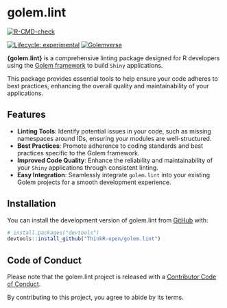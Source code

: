 
<!-- README.md is generated from README.Rmd. Please edit that file -->

# golem.lint

<!-- badges: start -->

[![R-CMD-check](https://github.com/ThinkR-open/golem.lint/actions/workflows/R-CMD-check.yaml/badge.svg)](https://github.com/ThinkR-open/golem.lint/actions/workflows/R-CMD-check.yaml)

[![Lifecycle:
experimental](https://img.shields.io/badge/lifecycle-experimental-orange.svg)](https://lifecycle.r-lib.org/articles/stages.html#experimental)
[![Golemverse](https://img.shields.io/badge/Package%20of%20the%20Golemverse-8A2BE2)](https://golemverse.org/)
<!-- badges: end -->

**{golem.lint}** is a comprehensive linting package designed for R
developers using the [Golem
framework](https://github.com/ThinkR-open/golem) to build `Shiny`
applications.

This package provides essential tools to help ensure your code adheres
to best practices, enhancing the overall quality and maintainability of
your applications.

## Features

-   **Linting Tools**: Identify potential issues in your code, such as
    missing namespaces around IDs, ensuring your modules are
    well-structured.
-   **Best Practices**: Promote adherence to coding standards and best
    practices specific to the Golem framework.
-   **Improved Code Quality**: Enhance the reliability and
    maintainability of your `Shiny` applications through consistent
    linting.
-   **Easy Integration**: Seamlessly integrate `golem.lint` into your
    existing Golem projects for a smooth development experience.

## Installation

You can install the development version of golem.lint from
[GitHub](https://github.com/) with:

``` r
# install.packages("devtools")
devtools::install_github("ThinkR-open/golem.lint")
```

## Code of Conduct

Please note that the golem.lint project is released with a [Contributor
Code of
Conduct](https://contributor-covenant.org/version/2/1/CODE_OF_CONDUCT.html).

By contributing to this project, you agree to abide by its terms.
